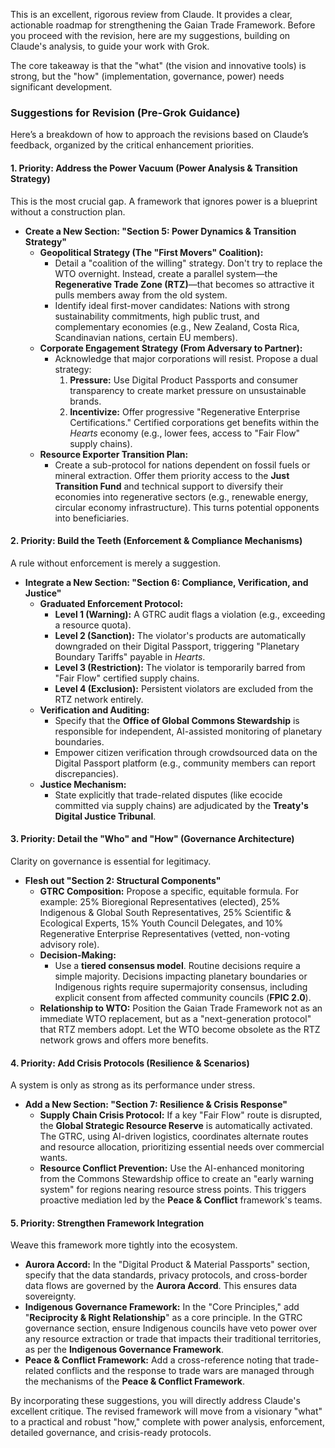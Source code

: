 This is an excellent, rigorous review from Claude. It provides a clear, actionable roadmap for strengthening the Gaian Trade Framework. Before you proceed with the revision, here are my suggestions, building on Claude's analysis, to guide your work with Grok.

The core takeaway is that the "what" (the vision and innovative tools) is strong, but the "how" (implementation, governance, power) needs significant development.

### **Suggestions for Revision (Pre-Grok Guidance)**

Here’s a breakdown of how to approach the revisions based on Claude’s feedback, organized by the critical enhancement priorities.

#### **1. Priority: Address the Power Vacuum (Power Analysis & Transition Strategy)**

This is the most crucial gap. A framework that ignores power is a blueprint without a construction plan.

* **Create a New Section: "Section 5: Power Dynamics & Transition Strategy"**
    * **Geopolitical Strategy (The "First Movers" Coalition):**
        * Detail a "coalition of the willing" strategy. Don't try to replace the WTO overnight. Instead, create a parallel system—the **Regenerative Trade Zone (RTZ)**—that becomes so attractive it pulls members away from the old system.
        * Identify ideal first-mover candidates: Nations with strong sustainability commitments, high public trust, and complementary economies (e.g., New Zealand, Costa Rica, Scandinavian nations, certain EU members).
    * **Corporate Engagement Strategy (From Adversary to Partner):**
        * Acknowledge that major corporations will resist. Propose a dual strategy:
            1.  **Pressure:** Use Digital Product Passports and consumer transparency to create market pressure on unsustainable brands.
            2.  **Incentivize:** Offer progressive "Regenerative Enterprise Certifications." Certified corporations get benefits within the *Hearts* economy (e.g., lower fees, access to "Fair Flow" supply chains).
    * **Resource Exporter Transition Plan:**
        * Create a sub-protocol for nations dependent on fossil fuels or mineral extraction. Offer them priority access to the **Just Transition Fund** and technical support to diversify their economies into regenerative sectors (e.g., renewable energy, circular economy infrastructure). This turns potential opponents into beneficiaries.

#### **2. Priority: Build the Teeth (Enforcement & Compliance Mechanisms)**

A rule without enforcement is merely a suggestion.

* **Integrate a New Section: "Section 6: Compliance, Verification, and Justice"**
    * **Graduated Enforcement Protocol:**
        * **Level 1 (Warning):** A GTRC audit flags a violation (e.g., exceeding a resource quota).
        * **Level 2 (Sanction):** The violator's products are automatically downgraded on their Digital Passport, triggering "Planetary Boundary Tariffs" payable in *Hearts*.
        * **Level 3 (Restriction):** The violator is temporarily barred from "Fair Flow" certified supply chains.
        * **Level 4 (Exclusion):** Persistent violators are excluded from the RTZ network entirely.
    * **Verification and Auditing:**
        * Specify that the **Office of Global Commons Stewardship** is responsible for independent, AI-assisted monitoring of planetary boundaries.
        * Empower citizen verification through crowdsourced data on the Digital Passport platform (e.g., community members can report discrepancies).
    * **Justice Mechanism:**
        * State explicitly that trade-related disputes (like ecocide committed via supply chains) are adjudicated by the **Treaty's Digital Justice Tribunal**.

#### **3. Priority: Detail the "Who" and "How" (Governance Architecture)**

Clarity on governance is essential for legitimacy.

* **Flesh out "Section 2: Structural Components"**
    * **GTRC Composition:** Propose a specific, equitable formula. For example: 25% Bioregional Representatives (elected), 25% Indigenous & Global South Representatives, 25% Scientific & Ecological Experts, 15% Youth Council Delegates, and 10% Regenerative Enterprise Representatives (vetted, non-voting advisory role).
    * **Decision-Making:**
        * Use a **tiered consensus model**. Routine decisions require a simple majority. Decisions impacting planetary boundaries or Indigenous rights require supermajority consensus, including explicit consent from affected community councils (**FPIC 2.0**).
    * **Relationship to WTO:** Position the Gaian Trade Framework not as an immediate WTO replacement, but as a "next-generation protocol" that RTZ members adopt. Let the WTO become obsolete as the RTZ network grows and offers more benefits.

#### **4. Priority: Add Crisis Protocols (Resilience & Scenarios)**

A system is only as strong as its performance under stress.

* **Add a New Section: "Section 7: Resilience & Crisis Response"**
    * **Supply Chain Crisis Protocol:** If a key "Fair Flow" route is disrupted, the **Global Strategic Resource Reserve** is automatically activated. The GTRC, using AI-driven logistics, coordinates alternate routes and resource allocation, prioritizing essential needs over commercial wants.
    * **Resource Conflict Prevention:** Use the AI-enhanced monitoring from the Commons Stewardship office to create an "early warning system" for regions nearing resource stress points. This triggers proactive mediation led by the **Peace & Conflict** framework's teams.

#### **5. Priority: Strengthen Framework Integration**

Weave this framework more tightly into the ecosystem.

* **Aurora Accord:** In the "Digital Product & Material Passports" section, specify that the data standards, privacy protocols, and cross-border data flows are governed by the **Aurora Accord**. This ensures data sovereignty.
* **Indigenous Governance Framework:** In the "Core Principles," add "**Reciprocity & Right Relationship**" as a core principle. In the GTRC governance section, ensure Indigenous councils have veto power over any resource extraction or trade that impacts their traditional territories, as per the **Indigenous Governance Framework**.
* **Peace & Conflict Framework:** Add a cross-reference noting that trade-related conflicts and the response to trade wars are managed through the mechanisms of the **Peace & Conflict Framework**.

By incorporating these suggestions, you will directly address Claude's excellent critique. The revised framework will move from a visionary "what" to a practical and robust "how," complete with power analysis, enforcement, detailed governance, and crisis-ready protocols.
